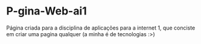 # P-gina-Web-ai1
Página criada para a disciplina de aplicações para a internet 1, que conciste em criar uma pagina qualquer (a minha é de tecnologias :>)
